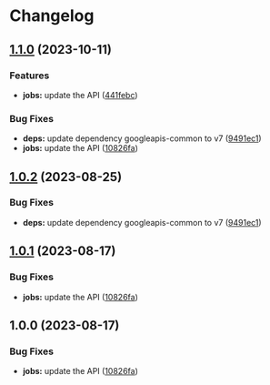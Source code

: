 # Changelog

## [1.1.0](https://github.com/googleapis/google-api-nodejs-client/compare/jobs-v1.0.2...jobs-v1.1.0) (2023-10-11)


### Features

* **jobs:** update the API ([441febc](https://github.com/googleapis/google-api-nodejs-client/commit/441febcb0930706f7c584cd7e3db5c42b3beff0e))


### Bug Fixes

* **deps:** update dependency googleapis-common to v7 ([9491ec1](https://github.com/googleapis/google-api-nodejs-client/commit/9491ec1cdc3c413e7d73edcfcd59cf5c28a7c855))
* **jobs:** update the API ([10826fa](https://github.com/googleapis/google-api-nodejs-client/commit/10826fa6de7eeb0b6934f0363784fa0719026a64))

## [1.0.2](https://github.com/googleapis/google-api-nodejs-client/compare/jobs-v1.0.1...jobs-v1.0.2) (2023-08-25)


### Bug Fixes

* **deps:** update dependency googleapis-common to v7 ([9491ec1](https://github.com/googleapis/google-api-nodejs-client/commit/9491ec1cdc3c413e7d73edcfcd59cf5c28a7c855))

## [1.0.1](https://github.com/googleapis/google-api-nodejs-client/compare/jobs-v1.0.0...jobs-v1.0.1) (2023-08-17)


### Bug Fixes

* **jobs:** update the API ([10826fa](https://github.com/googleapis/google-api-nodejs-client/commit/10826fa6de7eeb0b6934f0363784fa0719026a64))

## 1.0.0 (2023-08-17)


### Bug Fixes

* **jobs:** update the API ([10826fa](https://github.com/googleapis/google-api-nodejs-client/commit/10826fa6de7eeb0b6934f0363784fa0719026a64))
